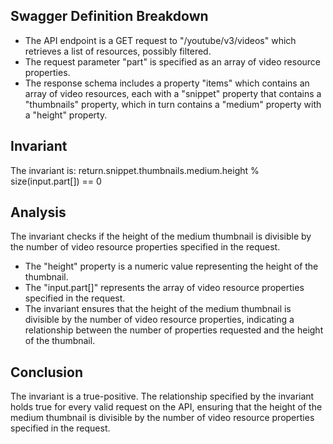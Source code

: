 ## Swagger Definition Breakdown
- The API endpoint is a GET request to "/youtube/v3/videos" which retrieves a list of resources, possibly filtered.
- The request parameter "part" is specified as an array of video resource properties.
- The response schema includes a property "items" which contains an array of video resources, each with a "snippet" property that contains a "thumbnails" property, which in turn contains a "medium" property with a "height" property.

## Invariant
The invariant is: return.snippet.thumbnails.medium.height % size(input.part[]) == 0

## Analysis
The invariant checks if the height of the medium thumbnail is divisible by the number of video resource properties specified in the request.

- The "height" property is a numeric value representing the height of the thumbnail.
- The "input.part[]" represents the array of video resource properties specified in the request.
- The invariant ensures that the height of the medium thumbnail is divisible by the number of video resource properties, indicating a relationship between the number of properties requested and the height of the thumbnail.

## Conclusion
The invariant is a true-positive. The relationship specified by the invariant holds true for every valid request on the API, ensuring that the height of the medium thumbnail is divisible by the number of video resource properties specified in the request.
